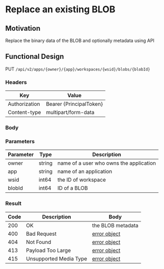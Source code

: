 # Replace an existing BLOB
## Motivation
Replace the binary data of the BLOB and optionally metadata using API

## Functional Design
PUT `/api/v2/apps/{owner}/{app}/workspaces/{wsid}/blobs/{blobId}`

### Headers
| Key | Value |
| --- | --- |
| Authorization | Bearer {PrincipalToken} |
| Content-type | multipart/form-data |

### Body

### Parameters
| Parameter | Type | Description |
| --- | --- | --- |
| owner | string | name of a user who owns the application |
| app | string | name of an application |
| wsid | int64 | the ID of workspace |
| blobId | int64 | ID of a BLOB |

### Result
| Code | Description | Body |
| --- | --- | --- |
| 200 | OK | the BLOB metadata |
| 400 | Bad Request | [error object](conventions.md#errors) |
| 404 | Not Found | [error object](conventions.md#errors) |
| 413 | Payload Too Large | [error object](conventions.md#errors) |
| 415 | Unsupported Media Type | [error object](conventions.md#errors) |
